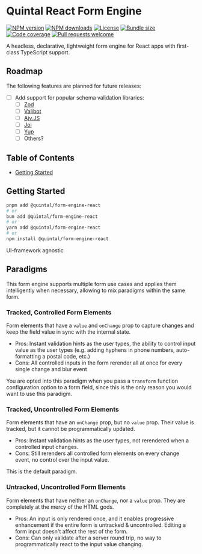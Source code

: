 <!--
THIS FILE IS (PARTIALLY) AUTO-GENERATED USING `pnpm generate`.
TO EDIT THE CONTENT, PLEASE MODIFY `/workspace.ts` OR `/scripts/generate.ts`
-->

# Quintal React Form Engine

[![NPM version](https://img.shields.io/npm/v/@quintal/form-engine-react?style=flat-square)](https://npmjs.com/@quintal/form-engine-react)
[![NPM downloads](https://img.shields.io/npm/dt/@quintal/form-engine-react?style=flat-square)](https://npmjs.com/@quintal/form-engine-react)
[![License](https://img.shields.io/npm/l/@quintal/form-engine-react?style=flat-square)](https://github.com/quintalwebsolutions/quintal-oss/blob/main/LICENSE)
[![Bundle size](https://img.shields.io/bundlephobia/minzip/@quintal/form-engine-react?style=flat-square)](https://bundlephobia.com/package/@quintal/form-engine-react)
[![Code coverage](https://img.shields.io/codecov/c/github/quintalwebsolutions/quintal-oss?style=flat-square&token=3ORY9UP6H7&flag=form-engine-react&logo=codecov)](https://app.codecov.io/gh/quintalwebsolutions/quintal-oss/flags?historicalTrend=LAST_7_DAYS&flags%5B0%5D=form-engine-react)
[![Pull requests welcome](https://img.shields.io/badge/PRs-welcome-brightgreen.svg?style=flat-square)](https://github.com/quintalwebsolutions/quintal-oss/blob/main/CONTRIBUTING.md)

A headless, declarative, lightweight form engine for React apps with first-class TypeScript support.

## Roadmap

The following features are planned for future releases:

  - [ ] Add support for popular schema validation libraries:
    - [ ] [Zod](https://zod.dev)
    - [ ] [Valibot](https://github.com/fabian-hiller/valibot)
    - [ ] [Ajv.JS](https://ajv.js.org/)
    - [ ] [Joi](https://joi.dev/)
    - [ ] [Yup](https://github.com/jquense/yup)
    - [ ] Others?

## Table of Contents

- [Getting Started](#getting-started)

## Getting Started

```sh
pnpm add @quintal/form-engine-react
# or
bun add @quintal/form-engine-react
# or
yarn add @quintal/form-engine-react
# or
npm install @quintal/form-engine-react
```

<!-- END AUTO-GENERATED: Add custom documentation after this comment -->

UI-framework agnostic

## Paradigms

This form engine supports multiple form use cases and applies them intelligently when necessary, allowing to mix paradigms within the same form.

### Tracked, Controlled Form Elements

Form elements that have a `value` and `onChange` prop to capture changes and
keep the field value in sync with the internal state.

- Pros: Instant validation hints as the user types, the ability to control input
  value as the user types (e.g. adding hyphens in phone numbers, auto-formatting a
  postal code, etc.)
- Cons: All controlled inputs in the form rerender all at once for every single
  change and blur event

You are opted into this paradigm when you pass a `transform` function
configuration option to a form field, since this is the only reason you would
want to use this paradigm.

### Tracked, Uncontrolled Form Elements

Form elements that have an `onChange` prop, but no `value` prop. Their value is
tracked, but it cannot be programmatically updated.

- Pros: Instant validation hints as the user types, not rerendered when a
  controlled input changes.
- Cons: Still rerenders all controlled form elements on every change event, no
  control over the input value.

This is the default paradigm.

### Untracked, Uncontrolled Form Elements

Form elements that have neither an `onChange`, nor a `value` prop. They are
completely at the mercy of the HTML gods.

- Pros: An input is only rendered once, and it enables progressive enhancement
  if the entire form is untracked & uncontrolled. Editing a form input doesn't
  affect the rest of the form.
- Cons: Can only validate after a server round trip, no way to programmatically
  react to the input value changing.
